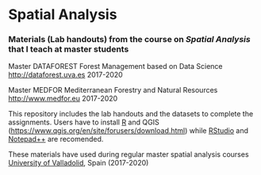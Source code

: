 # Spatial Analysis
### Materials (Lab handouts) from the course on *Spatial Analysis* that I teach at master students 
Master DATAFOREST Forest Management based on Data Science  http://dataforest.uva.es  2017-2020

Master MEDFOR Mediterranean Forestry and Natural Resources http://www.medfor.eu  2017-2020

This repository includes the lab handouts and the datasets to complete the assignments.
Users have to install [R](https://cran.r-project.org/) and QGIS (https://www.qgis.org/en/site/forusers/download.html)  while [RStudio](https://cran.r-project.org/) and [Notepad++](https://notepad-plus-plus.org/) are recomended.

These materials have used during regular master spatial analysis courses [University of Valladolid](http://www.uva.es), Spain (2017-2020)

